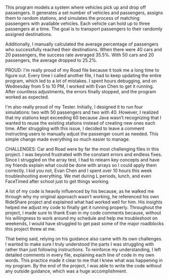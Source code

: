 This program models a system where vehicles pick up and drop off passengers. It generates a set number of vehicles and passengers, assigns them to random stations, and simulates the process of matching passengers with available vehicles. Each vehicle can hold up to three passengers at a time. The goal is to transport passengers to their randomly assigned destinations.

Additionally, I manually calculated the average percentage of passengers who successfully reached their destinations. When there were 40 cars and 20 passengers, the success rate averaged 35.5%. With 50 cars and 20 passengers, the average dropped to 25.2%.

PROUD: I'm really proud of my Road file because it took me a long time to figure out. Every time I called another file, I had to keep updating the entire program, which led to a lot of mistakes. I spent hours debugging, and on Wednesday from 5 to 10 PM, I worked with Evan Chen to get it running. After countless adjustments, the errors finally stopped, and the program worked as expected.

I'm also really proud of my Tester. Initially, I designed it to run four simulations: two with 50 passengers and two with 40. However, I realized that my stations kept exceeding 60 because Java wasn’t recognizing that I wanted to reuse the existing stations instead of creating new ones each time. After struggling with this issue, I decided to leave a comment instructing users to manually adjust the passenger count as needed. This simple change made everything so much easier to manage.


CHALLENGES: Car and Road were by far the most challenging files in this project. I was beyond frustrated with the constant errors and endless fixes. Since I struggled on the array test, I had to relearn key concepts and have my friends explain what could be done with arrays so I could apply them correctly. I kid you not, Evan Chen and I spent over 10 hours this week troubleshooting everything. We met during L periods, lunch, and even FaceTimed after school just to get things working.

A lot of my code is heavily influenced by his because, as he walked me through why my original approach wasn’t working, he referenced his own RideShare project and explained what had worked well for him. His insights helped me adjust my code to finally get it running properly. Throughout the project, I made sure to thank Evan in my code comments because, without his willingness to work around my schedule and help me troubleshoot on weekends, I would have struggled to get past some of the major roadblocks this project threw at me.

That being said, relying on his guidance also came with its own challenges. I wanted to make sure I truly understood the parts I was struggling with rather than just following instructions. To reinforce my understanding, I left detailed comments in every file, explaining each line of code in my own words. This practice made it clear to me that I knew what was happening in my program. By the end of the project, I was able to write the code without any outside guidance, which was a huge accomplishment.
